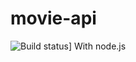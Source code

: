 # movie-api
![Build status](https://travis-ci.org/emrejz/movie-api.svg?branch=master)]
With node.js
